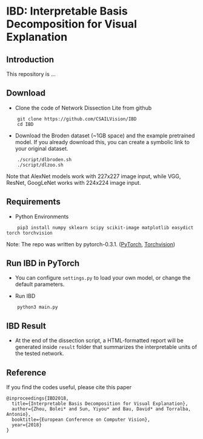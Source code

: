 # IBD: Interpretable Basis Decomposition for Visual Explanation

## Introduction
This repository is ...

## Download
* Clone the code of Network Dissection Lite from github
```
    git clone https://github.com/CSAILVision/IBD
    cd IBD
```
* Download the Broden dataset (~1GB space) and the example pretrained model. If you already download this, you can create a symbolic link to your original dataset.
```
    ./script/dlbroden.sh
    ./script/dlzoo.sh
```

Note that AlexNet models work with 227x227 image input, while VGG, ResNet, GoogLeNet works with 224x224 image input.

## Requirements

* Python Environments

```
    pip3 install numpy sklearn scipy scikit-image matplotlib easydict torch torchvision
```

Note: The repo was written by pytorch-0.3.1. ([PyTorch](http://pytorch.org/), [Torchvision](https://github.com/pytorch/vision)) 

## Run IBD in PyTorch

* You can configure `settings.py` to load your own model, or change the default parameters.

* Run IBD 

```
    python3 main.py
```


## IBD Result

* At the end of the dissection script, a HTML-formatted report will be generated inside `result` folder that summarizes the interpretable units of the tested network. 


## Reference
If you find the codes useful, please cite this paper
```
@inproceedings{IBD2018,
  title={Interpretable Basis Decomposition for Visual Explanation},
  author={Zhou, Bolei* and Sun, Yiyou* and Bau, David* and Torralba, Antonio},
  booktitle={European Conference on Computer Vision},
  year={2018}
}
```

